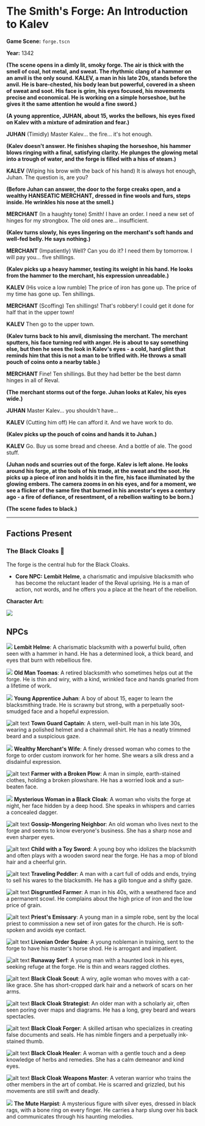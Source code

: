 # The Smith's Forge: An Introduction to Kalev

**Game Scene:** `forge.tscn`

**Year:** 1342

**(The scene opens in a dimly lit, smoky forge. The air is thick with the smell of coal, hot metal, and sweat. The rhythmic clang of a hammer on an anvil is the only sound. KALEV, a man in his late 20s, stands before the anvil. He is bare-chested, his body lean but powerful, covered in a sheen of sweat and soot. His face is grim, his eyes focused, his movements precise and economical. He is working on a simple horseshoe, but he gives it the same attention he would a fine sword.)**

**(A young apprentice, JUHAN, about 15, works the bellows, his eyes fixed on Kalev with a mixture of admiration and fear.)**

**JUHAN**
(Timidly)
Master Kalev... the fire... it's hot enough.

**(Kalev doesn't answer. He finishes shaping the horseshoe, his hammer blows ringing with a final, satisfying clarity. He plunges the glowing metal into a trough of water, and the forge is filled with a hiss of steam.)**

**KALEV**
(Wiping his brow with the back of his hand)
It is always hot enough, Juhan. The question is, are you?

**(Before Juhan can answer, the door to the forge creaks open, and a wealthy HANSEATIC MERCHANT, dressed in fine wools and furs, steps inside. He wrinkles his nose at the smell.)**

**MERCHANT**
(In a haughty tone)
Smith! I have an order. I need a new set of hinges for my strongbox. The old ones are... insufficient.

**(Kalev turns slowly, his eyes lingering on the merchant's soft hands and well-fed belly. He says nothing.)**

**MERCHANT**
(Impatiently)
Well? Can you do it? I need them by tomorrow. I will pay you... five shillings.

**(Kalev picks up a heavy hammer, testing its weight in his hand. He looks from the hammer to the merchant, his expression unreadable.)**

**KALEV**
(His voice a low rumble)
The price of iron has gone up. The price of my time has gone up. Ten shillings.

**MERCHANT**
(Scoffing)
Ten shillings! That's robbery! I could get it done for half that in the upper town!

**KALEV**
Then go to the upper town.

**(Kalev turns back to his anvil, dismissing the merchant. The merchant sputters, his face turning red with anger. He is about to say something else, but then he sees the look in Kalev's eyes - a cold, hard glint that reminds him that this is not a man to be trifled with. He throws a small pouch of coins onto a nearby table.)**

**MERCHANT**
Fine! Ten shillings. But they had better be the best damn hinges in all of Reval.

**(The merchant storms out of the forge. Juhan looks at Kalev, his eyes wide.)**

**JUHAN**
Master Kalev... you shouldn't have...

**KALEV**
(Cutting him off)
He can afford it. And we have work to do.

**(Kalev picks up the pouch of coins and hands it to Juhan.)**

**KALEV**
Go. Buy us some bread and cheese. And a bottle of ale. The good stuff.

**(Juhan nods and scurries out of the forge. Kalev is left alone. He looks around his forge, at the tools of his trade, at the sweat and the soot. He picks up a piece of iron and holds it in the fire, his face illuminated by the glowing embers. The camera zooms in on his eyes, and for a moment, we see a flicker of the same fire that burned in his ancestor's eyes a century ago - a fire of defiance, of resentment, of a rebellion waiting to be born.)**

**(The scene fades to black.)**

---

## Factions Present

### The Black Cloaks 🌃
The forge is the central hub for the Black Cloaks.
-   **Core NPC:** **Lembit Helme**, a charismatic and impulsive blacksmith who has become the reluctant leader of the Reval uprising. He is a man of action, not words, and he offers you a place at the heart of the rebellion.

**Character Art:**

![](../../assets/characters/cloaks/black-1.png)


## NPCs
![](../../assets/characters/cloaks/image-5.png)
**Lembit Helme**: A charismatic blacksmith with a powerful build, often seen with a hammer in hand. He has a determined look, a thick beard, and eyes that burn with rebellious fire.

![](image.png)
**Old Man Toomas**: A retired blacksmith who sometimes helps out at the forge. He is thin and wiry, with a kind, wrinkled face and hands gnarled from a lifetime of work.



![](image-1.png)
**Young Apprentice Juhan**: A boy of about 15, eager to learn the blacksmithing trade. He is scrawny but strong, with a perpetually soot-smudged face and a hopeful expression.



![alt text](image-3.png)
**Town Guard Captain**: A stern, well-built man in his late 30s, wearing a polished helmet and a chainmail shirt. He has a neatly trimmed beard and a suspicious gaze.

![](image-2.png)
**Wealthy Merchant's Wife**: A finely dressed woman who comes to the forge to order custom ironwork for her home. She wears a silk dress and a disdainful expression.


![alt text](image-4.png)
**Farmer with a Broken Plow**: A man in simple, earth-stained clothes, holding a broken plowshare. He has a worried look and a sun-beaten face.

![](image-5.png)
**Mysterious Woman in a Black Cloak**: A woman who visits the forge at night, her face hidden by a deep hood. She speaks in whispers and carries a concealed dagger.

![alt text](image-6.png)
**Gossip-Mongering Neighbor**: An old woman who lives next to the forge and seems to know everyone's business. She has a sharp nose and even sharper eyes.


![alt text](image-7.png)
**Child with a Toy Sword**: A young boy who idolizes the blacksmith and often plays with a wooden sword near the forge. He has a mop of blond hair and a cheerful grin.

![alt text](image-8.png)
**Traveling Peddler**: A man with a cart full of odds and ends, trying to sell his wares to the blacksmith. He has a glib tongue and a shifty gaze.

![alt text](image-9.png)
**Disgruntled Farmer**: A man in his 40s, with a weathered face and a permanent scowl. He complains about the high price of iron and the low price of grain.


![alt text](image-10.png)
**Priest's Emissary**: A young man in a simple robe, sent by the local priest to commission a new set of iron gates for the church. He is soft-spoken and avoids eye contact.

![alt text](image-11.png)
**Livonian Order Squire**: A young nobleman in training, sent to the forge to have his master's horse shod. He is arrogant and impatient.

![alt text](image-12.png)
**Runaway Serf**: A young man with a haunted look in his eyes, seeking refuge at the forge. He is thin and wears ragged clothes.

![alt text](image-13.png)
**Black Cloak Scout**: A wiry, agile woman who moves with a cat-like grace. She has short-cropped dark hair and a network of scars on her arms.

![alt text](image-14.png)
**Black Cloak Strategist**: An older man with a scholarly air, often seen poring over maps and diagrams. He has a long, grey beard and wears spectacles.

![alt text](image-15.png)
**Black Cloak Forger**: A skilled artisan who specializes in creating false documents and seals. He has nimble fingers and a perpetually ink-stained thumb.

![alt text](image-16.png)
**Black Cloak Healer**: A woman with a gentle touch and a deep knowledge of herbs and remedies. She has a calm demeanor and kind eyes.

![alt text](image-17.png)
**Black Cloak Weapons Master**: A veteran warrior who trains the other members in the art of combat. He is scarred and grizzled, but his movements are still swift and deadly.


![](../../assets/characters/veil/image-18.png)
**The Mute Harpist**: A mysterious figure with silver eyes, dressed in black rags, with a bone ring on every finger. He carries a harp slung over his back and communicates through his haunting melodies.
